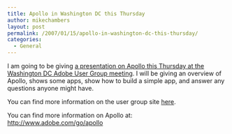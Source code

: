 ```yaml
---
title: Apollo in Washington DC this Thursday
author: mikechambers
layout: post
permalink: /2007/01/15/apollo-in-washington-dc-this-thursday/
categories:
  - General
---
```



I am going to be giving [a presentation on Apollo this Thursday at the Washington DC Adobe User Group meeting][1]. I will be giving an overview of Apollo, shows some apps, show how to build a simple app, and answer any questions anyone might have.

You can find more information on the user group site [here][1].

You can find more information on Apollo at:  
<http://www.adobe.com/go/apollo>

 [1]: http://www.useadobe.com/